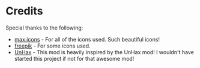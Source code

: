 # Credits
Special thanks to the following:
* [max.icons](https://www.flaticon.com/authors/maxicons) - For all of the icons used. Such beautiful icons!
* [freepik](https://www.flaticon.com/authors/freepik) - For some icons used.
* [UnHax](https://github.com/not-navyblue/UnHax) - This mod is heavily inspired by the UnHax mod! I wouldn't have started this project if not for that awesome mod!